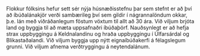 Flokkur fólksins hefur sett sér nýja húsnæðisstefnu þar sem stefnt er að því að íbúðalánakjör verði sambærileg því sem gildir í nágrannalöndum okkar, þ.e. lán með viðráðanlegum föstum vöxtum til allt að 30 ára. Við viljum brjóta land og byggja til að mæta uppsafnaðri íbúðaþörf. Nauðsynlegt er að hefja strax uppbyggingu á Keldnalandinu og hraða uppbyggingu í Úlfarsárdal og Blikastaðalandi. Við viljum byggja upp nýtt eignaíbúðakerfi á félagslegum grunni. Við viljum afnema verðtryggingu á neytendalánum. 